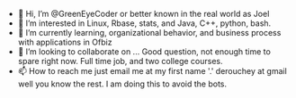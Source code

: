 - 👋 Hi, I’m @GreenEyeCoder or better known in the real world as Joel
- 👀 I’m interested in Linux, Rbase, stats, and Java, C++, python, bash.
- 🌱 I’m currently learning, organizational behavior, and business process with applications in Ofbiz
- 💞️ I’m looking to collaborate on ... Good question, not enough time to spare right now.  Full time job, and two college courses.  
- 📫 How to reach me just email me at my first name '.' derouchey at gmail well you know the rest.  I am doing this to avoid the bots.  

<!---
GreenEyeCoder/GreenEyeCoder is a ✨ special ✨ repository because its `README.md` (this file) appears on your GitHub profile.
You can click the Preview link to take a look at your changes.
--->

